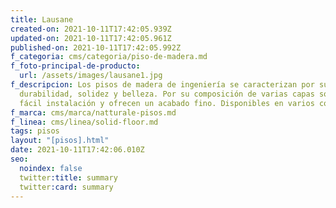 ```yaml
---
title: Lausane
created-on: 2021-10-11T17:42:05.939Z
updated-on: 2021-10-11T17:42:05.961Z
published-on: 2021-10-11T17:42:05.992Z
f_categoria: cms/categoria/piso-de-madera.md
f_foto-principal-de-producto:
  url: /assets/images/lausane1.jpg
f_descripcion: Los pisos de madera de ingeniería se caracterizan por su
  durabilidad, solidez y belleza. Por su composición de varias capas son de
  fácil instalación y ofrecen un acabado fino. Disponibles en varios colores.
f_marca: cms/marca/natturale-pisos.md
f_linea: cms/linea/solid-floor.md
tags: pisos
layout: "[pisos].html"
date: 2021-10-11T17:42:06.010Z
seo:
  noindex: false
  twitter:title: summary
  twitter:card: summary
---
```

